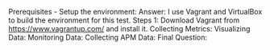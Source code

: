 Prerequisites - Setup the environment:
  Answer: I use Vagrant and VirtualBox to build the environment for this test.
    Steps 1:
      Download Vagrant from https://www.vagrantup.com/ and install it.
Collecting Metrics:
Visualizing Data:
Monitoring Data:
Collecting APM Data:
Final Question:
